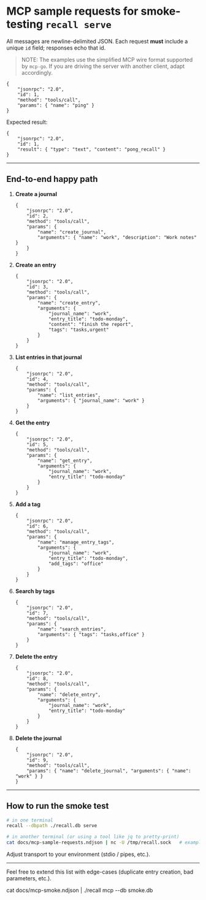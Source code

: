 # MCP sample requests for smoke-testing `recall serve`

All messages are newline-delimited JSON. Each request **must** include a unique `id` field; responses echo that id.

> NOTE: The examples use the simplified MCP wire format supported by `mcp-go`. If you are driving the server with another client, adapt accordingly.

```jsonc
{
	"jsonrpc": "2.0",
	"id": 1,
	"method": "tools/call",
	"params": { "name": "ping" }
}
```

Expected result:

```jsonc
{
	"jsonrpc": "2.0",
	"id": 1,
	"result": { "type": "text", "content": "pong_recall" }
}
```

---

## End-to-end happy path

1. **Create a journal**

    ```jsonc
    {
    	"jsonrpc": "2.0",
    	"id": 2,
    	"method": "tools/call",
    	"params": {
    		"name": "create_journal",
    		"arguments": { "name": "work", "description": "Work notes" }
    	}
    }
    ```

2. **Create an entry**

    ```jsonc
    {
    	"jsonrpc": "2.0",
    	"id": 3,
    	"method": "tools/call",
    	"params": {
    		"name": "create_entry",
    		"arguments": {
    			"journal_name": "work",
    			"entry_title": "todo-monday",
    			"content": "finish the report",
    			"tags": "tasks,urgent"
    		}
    	}
    }
    ```

3. **List entries in that journal**

    ```jsonc
    {
    	"jsonrpc": "2.0",
    	"id": 4,
    	"method": "tools/call",
    	"params": {
    		"name": "list_entries",
    		"arguments": { "journal_name": "work" }
    	}
    }
    ```

4. **Get the entry**

    ```jsonc
    {
    	"jsonrpc": "2.0",
    	"id": 5,
    	"method": "tools/call",
    	"params": {
    		"name": "get_entry",
    		"arguments": {
    			"journal_name": "work",
    			"entry_title": "todo-monday"
    		}
    	}
    }
    ```

5. **Add a tag**

    ```jsonc
    {
    	"jsonrpc": "2.0",
    	"id": 6,
    	"method": "tools/call",
    	"params": {
    		"name": "manage_entry_tags",
    		"arguments": {
    			"journal_name": "work",
    			"entry_title": "todo-monday",
    			"add_tags": "office"
    		}
    	}
    }
    ```

6. **Search by tags**

    ```jsonc
    {
    	"jsonrpc": "2.0",
    	"id": 7,
    	"method": "tools/call",
    	"params": {
    		"name": "search_entries",
    		"arguments": { "tags": "tasks,office" }
    	}
    }
    ```

7. **Delete the entry**

    ```jsonc
    {
    	"jsonrpc": "2.0",
    	"id": 8,
    	"method": "tools/call",
    	"params": {
    		"name": "delete_entry",
    		"arguments": {
    			"journal_name": "work",
    			"entry_title": "todo-monday"
    		}
    	}
    }
    ```

8. **Delete the journal**
    ```jsonc
    {
    	"jsonrpc": "2.0",
    	"id": 9,
    	"method": "tools/call",
    	"params": { "name": "delete_journal", "arguments": { "name": "work" } }
    }
    ```

---

## How to run the smoke test

```bash
# in one terminal
recall --dbpath ./recall.db serve

# in another terminal (or using a tool like jq to pretty-print)
cat docs/mcp-sample-requests.ndjson | nc -U /tmp/recall.sock   # example if you have a unix-socket transport
```

Adjust transport to your environment (stdio / pipes, etc.).

---

Feel free to extend this list with edge-cases (duplicate entry creation, bad parameters, etc.).

cat docs/mcp-smoke.ndjson | ./recall mcp --db smoke.db
